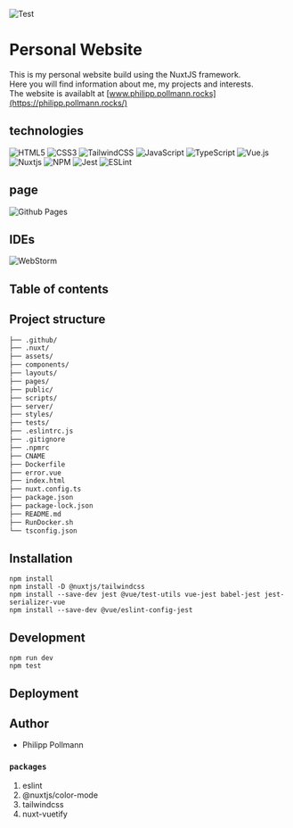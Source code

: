 ![Test](https://res.cloudinary.com/hl8zoliad/image/fetch/f_auto/https%3A%2F%2Fraw.githubusercontent.com%2Fnuxt%2Fnuxt%2Fmaster%2F.%2F.github%2Fassets%2Fbanner.png)
# Personal Website
This is my personal website build using the NuxtJS framework. </br>
Here you will find information about me, my projects and interests. </br>
The  website is availablt at [www.philipp.pollmann.rocks](https://philipp.pollmann.rocks/)

## technologies
![HTML5](https://img.shields.io/badge/html5-%23E34F26.svg?style=for-the-badge&logo=html5&logoColor=white)
![CSS3](https://img.shields.io/badge/css3-%231572B6.svg?style=for-the-badge&logo=css3&logoColor=white)
![TailwindCSS](https://img.shields.io/badge/tailwindcss-%2338B2AC.svg?style=for-the-badge&logo=tailwind-css&logoColor=white)
![JavaScript](https://img.shields.io/badge/javascript-%23323330.svg?style=for-the-badge&logo=javascript&logoColor=%23F7DF1E)
![TypeScript](https://img.shields.io/badge/typescript-%23007ACC.svg?style=for-the-badge&logo=typescript&logoColor=white)
![Vue.js](https://img.shields.io/badge/vuejs-%2335495e.svg?style=for-the-badge&logo=vuedotjs&logoColor=%234FC08D)
![Nuxtjs](https://img.shields.io/badge/Nuxt-002E3B?style=for-the-badge&logo=nuxtdotjs&logoColor=#00DC82)
![NPM](https://img.shields.io/badge/NPM-%23CB3837.svg?style=for-the-badge&logo=npm&logoColor=white)
![Jest](https://img.shields.io/badge/-jest-%23C21325?style=for-the-badge&logo=jest&logoColor=white)
![ESLint](https://img.shields.io/badge/ESLint-4B3263?style=for-the-badge&logo=eslint&logoColor=white)


## page
![Github Pages](https://img.shields.io/badge/github%20pages-121013?style=for-the-badge&logo=github&logoColor=white)

## IDEs
![WebStorm](https://img.shields.io/badge/webstorm-143?style=for-the-badge&logo=webstorm&logoColor=white&color=black)



## Table of contents

## Project structure
``` markdown
├── .github/
├── .nuxt/
├── assets/
├── components/
├── layouts/ 
├── pages/ 
├── public/
├── scripts/
├── server/
├── styles/
├── tests/
├── .eslintrc.js
├── .gitignore
├── .npmrc
├── CNAME
├── Dockerfile
├── error.vue
├── index.html
├── nuxt.config.ts
├── package.json
├── package-lock.json
├── README.md
├── RunDocker.sh
└── tsconfig.json
```

## Installation
````shell
npm install
npm install -D @nuxtjs/tailwindcss
npm install --save-dev jest @vue/test-utils vue-jest babel-jest jest-serializer-vue
npm install --save-dev @vue/eslint-config-jest

````

## Development

```shell
npm run dev
npm test

```

## Deployment

## Author
- Philipp Pollmann

### `packages`
1. eslint
2. @nuxtjs/color-mode
3. tailwindcss
4. nuxt-vuetify

